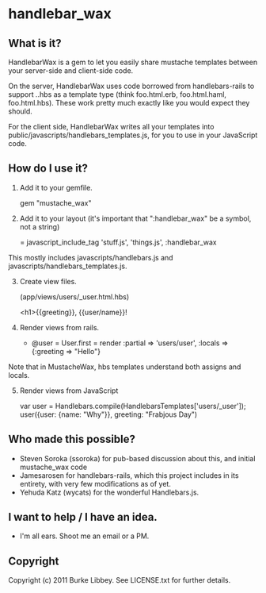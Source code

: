 # handlebar_wax

## What is it?

HandlebarWax is a gem to let you easily share mustache templates between your server-side and client-side code. 

On the server, HandlebarWax uses code borrowed from handlebars-rails to support *.*.hbs as a template type (think foo.html.erb, foo.html.haml, foo.html.hbs). These work pretty much exactly like you would expect they should.

For the client side, HandlebarWax writes all your templates into public/javascripts/handlebars_templates.js, for you to use in your JavaScript code.

## How do I use it?

1. Add it to your gemfile.

    gem "mustache_wax"

2. Add it to your layout (it's important that ":handlebar_wax" be a symbol, not a string)

    = javascript_include_tag 'stuff.js', 'things.js', :handlebar_wax

This mostly includes javascripts/handlebars.js and javascripts/handlebars_templates.js.

3. Create view files.

    (app/views/users/_user.html.hbs)

    \<h1>{{greeting}},  {{user/name}}!</h1>

4. Render views from rails.

    - @user = User.first
    = render :partial => 'users/user', :locals => {:greeting => "Hello"}

Note that in MustacheWax, hbs templates understand both assigns and locals.
    
5. Render views from JavaScript

    var user = Handlebars.compile(HandlebarsTemplates['users/_user']);
    user({user: {name: "Why"}}, greeting: "Frabjous Day")

## Who made this possible?

* Steven Soroka (ssoroka) for pub-based discussion about this, and initial mustache_wax code
* Jamesarosen for handlebars-rails, which this project includes in its entirety, with very few modifications as of yet.
* Yehuda Katz (wycats) for the wonderful Handlebars.js.

## I want to help / I have an idea.

* I'm all ears. Shoot me an email or a PM.

## Copyright

Copyright (c) 2011 Burke Libbey. See LICENSE.txt for further details.

